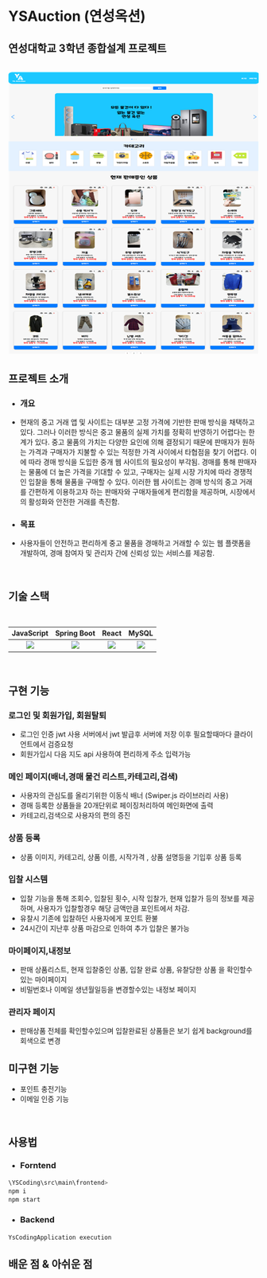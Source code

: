 # YSAuction (연성옥션)
## 연성대학교 3학년 종합설계 프로젝트


<p align="center">
  <br>
  <img src="sample.png">
  <br>
</p>


## 프로젝트 소개
- ### 개요
- 현재의 중고 거래 앱 및 사이트는 대부분 고정 가격에 기반한 판매 방식을 채택하고 있다.
그러나 이러한 방식은 중고 물품의 실제 가치를 정확히 반영하기 어렵다는 한계가 있다.
중고 물품의 가치는 다양한 요인에 의해 결정되기 때문에 판매자가 원하는 가격과 구매자가 
지불할 수 있는 적정한 가격 사이에서 타협점을 찾기 어렵다. 
이에 따라 경매 방식을 도입한 중개 웹 사이트의 필요성이 부각됨. 
경매를 통해 판매자는 물품에 더 높은 가격을 기대할 수 있고, 구매자는 실제 시장 가치에 
따라 경쟁적인 입찰을 통해 물품을 구매할 수 있다. 이러한 웹 사이트는 경매 방식의 중고 거래를 간편하게 이용하고자 하는 판매자와 구매자들에게 편리함을 제공하며, 
시장에서의 활성화와 안전한 거래를 촉진함.

- ### 목표
- 사용자들이 안전하고 편리하게 중고 물품을 경매하고 거래할 수 있는 웹 플랫폼을 개발하여, 
경매 참여자 및 관리자 간에 신뢰성 있는 서비스를 제공함.

<br>

## 기술 스택

<br>

| JavaScript | Spring Boot |  React   |  MySQL |
| :--------: | :--------: | :------: | :-----: |
|   <img src="https://img.shields.io/badge/javascript-F7DF1E?style=for-the-badge&logo=javascript&logoColor=white">    |  <img src="https://img.shields.io/badge/springboot-6DB33F?style=for-the-badge&logo=springboot&logoColor=white">   | <img src="https://img.shields.io/badge/react-61DAFB?style=for-the-badge&logo=react&logoColor=white"> | <img src="https://img.shields.io/badge/mysql-4479A1?style=for-the-badge&logo=mysql&logoColor=white"> |

<br>

## 구현 기능

### 로그인 및 회원가입, 회원탈퇴
- 로그인 인증 jwt 사용 서버에서 jwt 발급후 서버에 저장 이후 필요할때마다 클라이언트에서 검증요청
- 회원가입시 다음 지도 api 사용하여 편리하게 주소 입력가능
### 메인 페이지(배너,경매 물건 리스트,카테고리,검색)
- 사용자의 관심도를 올리기위한 이동식 배너 (Swiper.js 라이브러리 사용)
- 경매 등록한 상품들을 20개단위로 페이징처리하여 메인화면에 출력
- 카테고리,검색으로 사용자의 편의 증진 
### 상품 등록
- 상품 이미지, 카테고리, 상품 이름, 시작가격 , 상품 설명등을 기입후 상품 등록
### 입찰 시스템
- 입찰 기능을 통해 조회수, 입찰된 횟수, 시작 입찰가, 현재 입찰가 등의 정보를 제공하며, 사용자가 입찰할경우 해당 금액만큼 포인트에서 차감.
- 유찰시 기존에 입찰하던 사용자에게 포인트 환불
- 24시간이 지난후 상품 마감으로 인하여 추가 입찰은 불가능
### 마이페이지,내정보
- 판매 상품리스트, 현재 입찰중인 상품, 입찰 완료 상품, 유찰당한 상품 을 확인할수 있는 마이페이지
- 비밀번호나 이메일 생년월일등을 변경할수있는 내정보 페이지
### 관리자 페이지
- 판매상품 전체를 확인할수있으며 입찰완료된 상품들은 보기 쉽게 background를 회색으로 변경

## 미구현 기능
- 포인트 충전기능
- 이메일 인증 기능

<br>


## 사용법
- ### Forntend

```sh
\YSCoding\src\main\frontend>
npm i
npm start
```

- ### Backend

```sh
YsCodingApplication execution
```
## 배운 점 & 아쉬운 점

